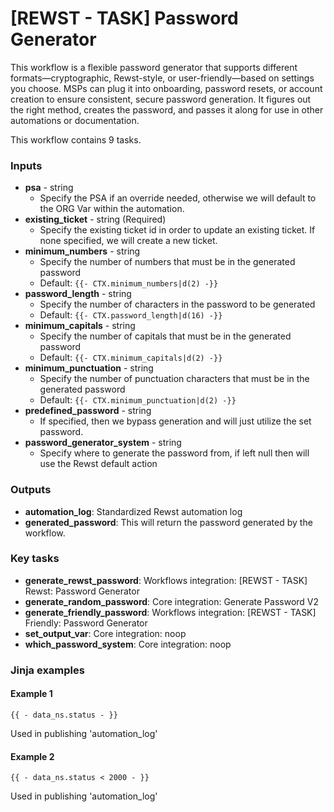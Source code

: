 # \[REWST - TASK] Password Generator

This workflow is a flexible password generator that supports different formats—cryptographic, Rewst-style, or user-friendly—based on settings you choose. MSPs can plug it into onboarding, password resets, or account creation to ensure consistent, secure password generation. It figures out the right method, creates the password, and passes it along for use in other automations or documentation.

This workflow contains 9 tasks.

### Inputs

* **psa** - string
  * Specify the PSA if an override needed, otherwise we will default to the ORG Var within the automation.
* **existing\_ticket** - string (Required)
  * Specify the existing ticket id in order to update an existing ticket. If none specified, we will create a new ticket.
* **minimum\_numbers** - string
  * Specify the number of numbers that must be in the generated password
  * Default: `{{- CTX.minimum_numbers|d(2) -}}`
* **password\_length** - string
  * Specify the number of characters in the password to be generated
  * Default: `{{- CTX.password_length|d(16) -}}`
* **minimum\_capitals** - string
  * Specify the number of capitals that must be in the generated password
  * Default: `{{- CTX.minimum_capitals|d(2) -}}`
* **minimum\_punctuation** - string
  * Specify the number of punctuation characters that must be in the generated password
  * Default: `{{- CTX.minimum_punctuation|d(2) -}}`
* **predefined\_password** - string
  * If specified, then we bypass generation and will just utilize the set password.
* **password\_generator\_system** - string
  * Specify where to generate the password from, if left null then will use the Rewst default action

### Outputs

* **automation\_log**: Standardized Rewst automation log
* **generated\_password**: This will return the password generated by the workflow.

### Key tasks

* **generate\_rewst\_password**: Workflows integration: \[REWST - TASK] Rewst: Password Generator
* **generate\_random\_password**: Core integration: Generate Password V2
* **generate\_friendly\_password**: Workflows integration: \[REWST - TASK] Friendly: Password Generator
* **set\_output\_var**: Core integration: noop
* **which\_password\_system**: Core integration: noop

### Jinja examples

#### Example 1

```jinja
{{ - data_ns.status - }}
```

Used in publishing 'automation\_log'

#### Example 2

```jinja
{{ - data_ns.status < 2000 - }}
```

Used in publishing 'automation\_log'
